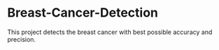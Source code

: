 # Breast-Cancer-Detection
This project detects the breast cancer with best possible accuracy and precision.
